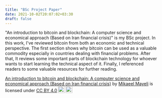 ```yaml
---
title: "BSc Project Paper"
date: 2021-10-02T20:07:02+03:30
draft: false
---
```


"An introduction to bitcoin and blockchain: A computer science and economical approach (Based on Iran financial crisis)" is my BSc project. In this work, I've reviewed bitcoin from both an economic and technical perspective. The first section shows why bitcoin can be used as a valuable commodity especially in countries dealing with financial problems. After that, It reviews some important parts of blockchain technology for whoever wants to start learning the technical aspect of it. Finally, I referenced readers to some valuable resources for further reading.  

<p xmlns:cc="http://creativecommons.org/ns#" xmlns:dct="http://purl.org/dc/terms/"><a property="dct:title" rel="cc:attributionURL" href="https://mikaeelmayeli.ir/pdf/An-Introduction-to-Bitcoin-and-Blockchain.pdf" download="An-Introduction-to-Bitcoin-and-Blockchain.pdf">An introduction to bitcoin and blockchain: A computer science and economical approach (Based on Iran financial crisis)</a> by <a rel="cc:attributionURL dct:creator" property="cc:attributionName" href="https://mikaeelmayeli.ir">Mikaeel Mayeli</a> is licensed under <a href="http://creativecommons.org/licenses/by/4.0/?ref=chooser-v1" target="_blank" rel="license noopener noreferrer" style="display:inline-block;">CC BY 4.0<img style="height:22px!important;margin-left:3px;vertical-align:text-bottom;" src="https://mirrors.creativecommons.org/presskit/icons/cc.svg?ref=chooser-v1"><img style="height:22px!important;margin-left:3px;vertical-align:text-bottom;" src="https://mirrors.creativecommons.org/presskit/icons/by.svg?ref=chooser-v1"></a></p>